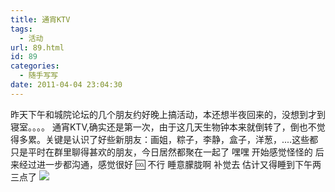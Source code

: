 ```yaml
---
title: 通宵KTV
tags:
  - 活动
url: 89.html
id: 89
categories:
  - 随手写写
date: 2011-04-04 23:04:30
---
```


昨天下午和城院论坛的几个朋友约好晚上搞活动，本还想半夜回来的，没想到才到寝室。。。。 通宵KTV,确实还是第一次，由于这几天生物钟本来就倒转了，倒也不觉得多累。关键是认识了好些新朋友：画姐，粽子，李静，盒子，洋葱，....这些都只是平时在群里聊得甚欢的朋友，今日居然都聚在一起了 嘿嘿 开始感觉怪怪的 后来经过进一步都沟通，感觉很好 :cool: 不行 睡意朦胧啊 补觉去 估计又得睡到下午两三点了 ![](http://c.aiqu.com/forum/html/ut/attach/2009/10/09/20758659-8-embed.jpg)